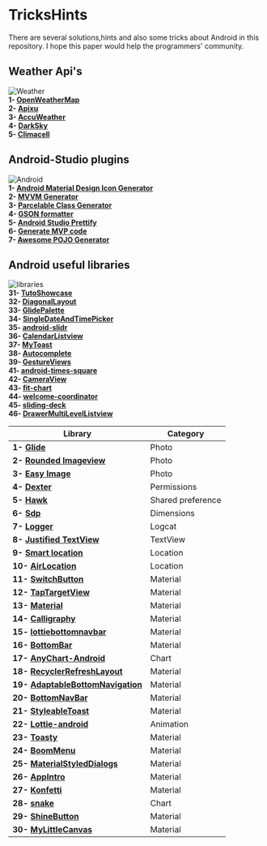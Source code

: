 # TricksHints 
There are several solutions,hints and also some tricks about Android in this repository.
I hope this paper would help the programmers' community. 

## Weather Api's   
![Weather](https://cdn3.iconfinder.com/data/icons/weather-icons-10/128/sun-128.png)  
**1- [OpenWeatherMap](https://openweathermap.org/)**  
**2- [Apixu](https://www.apixu.com/)**  
**3- [AccuWeather](https://www.accuweather.com/)**  
**4- [DarkSky](https://darksky.net/)**  
**5- [Climacell](https://www.climacell.co/weather-api/)**  

## Android-Studio plugins  
![Android](https://cdn0.iconfinder.com/data/icons/communication-icons-rounded/110/Android-128.png)  
**1- [Android Material Design Icon Generator](https://github.com/konifar/android-material-design-icon-generator-plugin)**  
**2- [MVVM Generator](https://plugins.jetbrains.com/plugin/9325-mvvm-generator)**  
**3- [Parcelable Class Generator](https://github.com/mcharmas/android-parcelable-intellij-plugin)**   
**4- [GSON formatter](https://github.com/zzz40500/GsonFormat)**  
**5- [Android Studio Prettify](https://github.com/Haehnchen/idea-android-studio-plugin)**  
**6- [Generate MVP code](https://plugins.jetbrains.com/plugin/9784-generate-m-v-p-code)**  
**7- [Awesome POJO Generator](https://github.com/jineshfrancs/AwesomePojoGenerator)**  

## Android useful libraries  
![libraries](https://cdn0.iconfinder.com/data/icons/cosmo-culture/40/books_1-128.png)   
**31- [TutoShowcase](https://github.com/florent37/TutoShowcase)**  
**32- [DiagonalLayout](https://github.com/florent37/DiagonalLayout)**  
**33- [GlidePalette](https://github.com/florent37/GlidePalette)**  
**34- [SingleDateAndTimePicker](https://github.com/florent37/SingleDateAndTimePicker)**  
**35- [android-slidr](https://github.com/florent37/android-slidr)**  
**36- [CalendarListview](https://github.com/traex/CalendarListview)**  
**37- [MyToast](https://github.com/lopspower/MyToast)**  
**38- [Autocomplete](https://github.com/natario1/Autocomplete)**  
**39- [GestureViews](https://github.com/alexvasilkov/GestureViews)**  
**41- [android-times-square](https://github.com/square/android-times-square)**  
**42- [CameraView](https://github.com/natario1/CameraView)**  
**43- [fit-chart](https://github.com/txusballesteros/fit-chart)**  
**44- [welcome-coordinator](https://github.com/txusballesteros/welcome-coordinator)**  
**45- [sliding-deck](https://github.com/txusballesteros/sliding-deck)**  
**46- [DrawerMultiLevelListview](https://github.com/awidiyadew/DrawerMultiLevelListview)**  


| Library  | Category |
| ------------- | ------------- |
| **1- [Glide](https://github.com/bumptech/glide)**  | Photo  |
| **2- [Rounded Imageview](https://github.com/vinc3m1/RoundedImageView)**  | Photo  |
| **3- [Easy Image](https://github.com/jkwiecien/EasyImage)**  | Photo  |
| **4- [Dexter](https://github.com/Karumi/Dexter)**  | Permissions  |
| **5- [Hawk](https://github.com/orhanobut/hawk)**   | Shared preference  |
| **6- [Sdp](https://github.com/intuit/sdp)**        | Dimensions  |
| **7- [Logger](https://github.com/orhanobut/logger)**  | Logcat  |
| **8- [Justified TextView](https://github.com/ufo22940268/android-justifiedtextview)**  | TextView  |
| **9- [Smart location](https://github.com/mrmans0n/smart-location-lib)**  | Location  |
| **10- [AirLocation](https://github.com/mumayank/AirLocation)**  | Location  |
| **11- [SwitchButton](https://github.com/KingJA/SwitchButton)**   | Material  |
| **12- [TapTargetView](https://github.com/KeepSafe/TapTargetView)**  | Material  |
| **13- [Material](https://github.com/rey5137/material)**  | Material  |
| **14- [Calligraphy](https://github.com/chrisjenx/Calligraphy)**  | Material  |
| **15- [lottiebottomnavbar](https://github.com/subsub/lottiebottomnavbar)**  | Material  |
| **16- [BottomBar](https://github.com/roughike/BottomBar)**  | Material  |
| **17- [AnyChart-Android](https://github.com/AnyChart/AnyChart-Android)**  | Chart  |
| **18- [RecyclerRefreshLayout](https://github.com/dinuscxj/RecyclerRefreshLayout)**  | Material  |
| **19- [AdaptableBottomNavigation](https://github.com/bufferapp/AdaptableBottomNavigation)**  | Material  |
| **20- [BottomNavBar](https://github.com/adib2149/BottomNavBar)**  | Material  |
| **21- [StyleableToast](https://github.com/Muddz/StyleableToast)** | Material  |
| **22- [Lottie-android](https://github.com/airbnb/lottie-android)**  | Animation  |
| **23- [Toasty](https://github.com/GrenderG/Toasty)**  | Material  |
| **24- [BoomMenu](https://github.com/Nightonke/BoomMenu)**  | Material  |
| **25- [MaterialStyledDialogs](https://github.com/javiersantos/MaterialStyledDialogs)**  | Material  |
| **26- [AppIntro](https://github.com/AppIntro/AppIntro)**  | Material  |
| **27- [Konfetti](https://github.com/DanielMartinus/Konfetti)**  | Material  |
| **28- [snake](https://github.com/txusballesteros/snake)**  | Chart  |
| **29- [ShineButton](https://github.com/ChadCSong/ShineButton)**   | Material  |
| **30- [MyLittleCanvas](https://github.com/florent37/MyLittleCanvas)**  | Material  |
